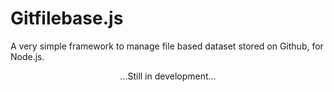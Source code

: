# Gitfilebase.js
A very simple framework to manage file based dataset stored on Github, for Node.js.
<p align="center">...Still in development...</p>
